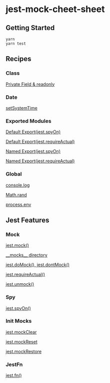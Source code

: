 # jest-mock-cheet-sheet

## Getting Started

```
yarn
yarn test
```

## Recipes

### Class

[Private Field & readonly](https://github.com/grgr-dkrk/jest-mock-cheet-sheet/blob/main/specs/class/private.spec.ts)

### Date

[setSystemTime](https://github.com/grgr-dkrk/jest-mock-cheet-sheet/blob/main/specs/date/date.spec.ts)

### Exported Modules

[Default Export(jest.spyOn)](https://github.com/grgr-dkrk/jest-mock-cheet-sheet/blob/main/specs/exportModule/defaultExport.spec.ts)

[Default Export(jest.requireActual)](https://github.com/grgr-dkrk/jest-mock-cheet-sheet/blob/main/specs/exportModule/defaultExport_requireActual.spec.ts)

[Named Export(jest.spyOn)](https://github.com/grgr-dkrk/jest-mock-cheet-sheet/blob/main/specs/exportModule/namedExport.spec.ts)

[Named Export(jest.requireActual)](https://github.com/grgr-dkrk/jest-mock-cheet-sheet/blob/main/specs/exportModule/namedExport_requireActual.spec.ts)

### Global

[console.log](https://github.com/grgr-dkrk/jest-mock-cheet-sheet/blob/main/specs/global/consoleLog.spec.ts)

[Math.rand](https://github.com/grgr-dkrk/jest-mock-cheet-sheet/blob/main/specs/global/mathRand.spec.ts)

[process.env](https://github.com/grgr-dkrk/jest-mock-cheet-sheet/blob/main/specs/global/processEnv.spec.ts)

## Jest Features

### Mock

[jest.mock()](https://github.com/grgr-dkrk/jest-mock-cheet-sheet/blob/main/specs/library/jestMock.spec.ts)

[\_\_mocks\_\_ directory](https://github.com/grgr-dkrk/jest-mock-cheet-sheet/blob/main/specs/library/mocksDir.spec.ts)

[jest.doMock(), jest.dontMock()](https://github.com/grgr-dkrk/jest-mock-cheet-sheet/blob/main/specs/library/jestDoMock.spec.ts)

[jest.requireActual()](https://github.com/grgr-dkrk/jest-mock-cheet-sheet/blob/main/specs/library/jestRequireActual.spec.ts)

[jest.unmock()](https://github.com/grgr-dkrk/jest-mock-cheet-sheet/blob/main/specs/library/mocksDir_unMock.spec.ts)

### Spy

[jest.spyOn()](https://github.com/grgr-dkrk/jest-mock-cheet-sheet/blob/main/specs/library/spyOn.spec.ts)

### Init Mocks

[jest.mockClear](https://github.com/grgr-dkrk/jest-mock-cheet-sheet/blob/main/specs/initMock/mockClear.spec.ts)

[jest.mockReset](https://github.com/grgr-dkrk/jest-mock-cheet-sheet/blob/main/specs/initMock/mockReset.spec.ts)

[jest.mockRestore](https://github.com/grgr-dkrk/jest-mock-cheet-sheet/blob/main/specs/initMock/mockRestore.spec.ts)

### JestFn

[jest.fn()](https://github.com/grgr-dkrk/jest-mock-cheet-sheet/blob/main/specs/jestFn/jestFn.spec.ts)
